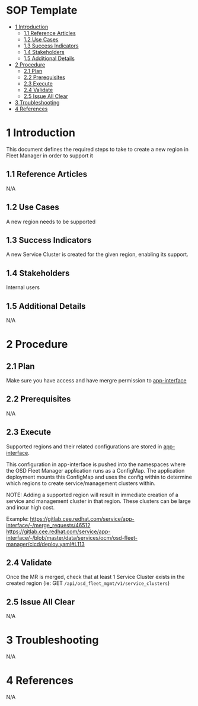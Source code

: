 <h1>SOP Template</h1>
 
<!-- START doctoc generated TOC please keep comment here to allow auto update -->
<!-- DON'T EDIT THIS SECTION, INSTEAD RE-RUN doctoc TO UPDATE -->
 
 
- [1 Introduction](#1-introduction)
  - [1.1 Reference Articles](#11-reference-articles)
  - [1.2 Use Cases](#12-use-cases)
  - [1.3 Success Indicators](#13-success-indicators)
  - [1.4 Stakeholders](#14-stakeholders)
  - [1.5 Additional Details](#15-additional-details)
- [2 Procedure](#2-procedure)
  - [2.1 Plan](#21-plan)
  - [2.2 Prerequisites](#22-prerequisites)
  - [2.3 Execute](#23-execute)
  - [2.4 Validate](#24-validate)
  - [2.5 Issue All Clear](#25-issue-all-clear)
- [3 Troubleshooting](#3-troubleshooting)
- [4 References](#4-references)
 
<!-- END doctoc generated TOC please keep comment here to allow auto update -->
 
# 1 Introduction
 
This document defines the required steps to take to create a new region in Fleet Manager in order to support it
 
## 1.1 Reference Articles
 
N/A
 
## 1.2 Use Cases
 
A new region needs to be supported

## 1.3 Success Indicators
 
A new Service Cluster is created for the given region, enabling its support.
 
## 1.4 Stakeholders
 
Internal users
 
## 1.5 Additional Details
 
N/A 
 
# 2 Procedure
 
## 2.1 Plan
 
Make sure you have access and have mergre permission to [app-interface](https://gitlab.cee.redhat.com/service/app-interface)
 
## 2.2 Prerequisites
 
N/A
 
## 2.3 Execute
 
Supported regions and their related configurations are stored in [app-interface](https://gitlab.cee.redhat.com/service/app-interface). 

This configuration in app-interface is pushed into the namespaces where the OSD Fleet Manager application runs as a ConfigMap. The application deployment mounts this ConfigMap and uses the config within to determine which regions to create service/management clusters within.

NOTE: Adding a supported region will result in immediate creation of a service and management cluster in that region. These clusters can be large and incur high cost.

Example: https://gitlab.cee.redhat.com/service/app-interface/-/merge_requests/46512
https://gitlab.cee.redhat.com/service/app-interface/-/blob/master/data/services/ocm/osd-fleet-manager/cicd/deploy.yaml#L113

## 2.4 Validate
 
Once the MR is merged, check that at least 1 Service Cluster exists in the created region  (ie: GET `/api/osd_fleet_mgmt/v1/service_clusters`)
 
## 2.5 Issue All Clear
 
N/A
 
# 3 Troubleshooting
 
N/A

# 4 References
 
N/A
